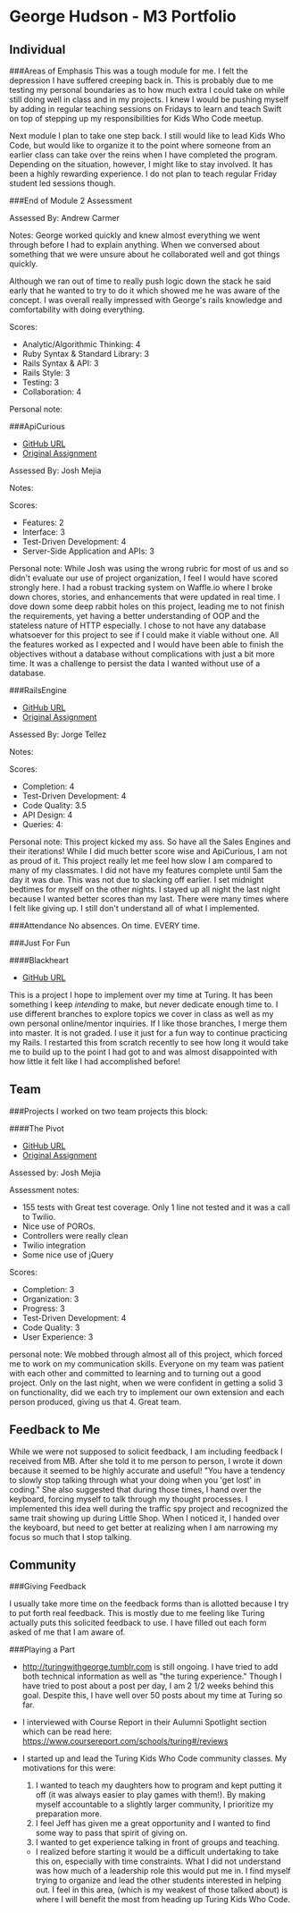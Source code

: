 George Hudson - M3 Portfolio
============================


Individual
----------------------------
###Areas of Emphasis
This was a tough module for me. I felt the depression I have suffered creeping
back in. This is probably due to me testing my personal boundaries as to how much
extra I could take on while still doing well in class and in my projects. I knew I
would be pushing myself by adding in regular teaching sessions on Fridays to learn
and teach Swift on top of stepping up my responsibilities for Kids Who Code meetup.

Next module I plan to take one step back. I still would like to lead Kids Who
Code, but would like to organize it to the point where someone from an earlier class
can take over the reins when I have completed the program. Depending on the situation,
however, I might like to stay involved. It has been a highly rewarding experience.
I do not plan to teach regular Friday student led sessions though.


###End of Module 2 Assessment

Assessed By: Andrew Carmer

Notes: George worked quickly and knew almost everything we went through before I
  had to   explain anything. When we conversed about something that we were unsure about he collaborated well and got things quickly.

  Although we ran out of time to really push logic down the stack he said early that he wanted to try to do it which showed me he was aware of the concept. I was overall really impressed with George's rails knowledge and comfortability with doing everything.

Scores:
* Analytic/Algorithmic Thinking: 4
* Ruby Syntax & Standard Library: 3
* Rails Syntax & API: 3
* Rails Style: 3
* Testing: 3
* Collaboration: 4

Personal note:

###ApiCurious
* [GitHub URL](https://github.com/Egogre/LitHub)
* [Original Assignment](http://tutorials.jumpstartlab.com/projects/traffic_spy.html)

Assessed By: Josh Mejia

Notes:

Scores:
* Features: 2
* Interface: 3
* Test-Driven Development: 4
* Server-Side Application and APIs: 3

Personal note: While Josh was using the wrong rubric for most of us and so didn't
evaluate our use of project organization, I feel I would have scored strongly here.
I had a robust tracking system on Waffle.io where I broke down chores, stories,
and enhancements that were updated in real time. I dove down some deep rabbit holes
on this project, leading me to not finish the requirements, yet having a better
understanding of OOP and the stateless nature of HTTP especially. I chose to not
have any database whatsoever for this project to see if I could make it viable
without one. All the features worked as I expected and I would have been able to
finish the objectives without a database without complications with just a bit more
time. It was a challenge to persist the data I wanted without use of a database.

###RailsEngine
* [GitHub URL](https://github.com/Egogre/rails_engine)
* [Original Assignment](https://github.com/turingschool/ruby-submissions/blob/master/1507/11-rails_engine.markdown)

Assessed By: Jorge Tellez

Notes:

Scores:
* Completion: 4
* Test-Driven Development: 4
* Code Quality: 3.5
* API Design: 4
* Queries: 4:

Personal note: This project kicked my ass. So have all the Sales Engines and their
iterations! While I did much better score wise and ApiCurious, I am not as proud of
it. This project really let me feel how slow I am compared to many of my classmates.
I did not have my features complete until 5am the day it was due. This was not due
to slacking off earlier. I set midnight bedtimes for myself on the other nights. I
stayed up all night the last night because I wanted better scores than my last.
There were many times where I felt like giving up. I still don't understand all
of what I implemented.

###Attendance
No absences. On time. EVERY time. 

###Just For Fun

####Blackheart
* [GitHub URL](https://github.com/Egogre/blackheart)

This is a project I hope to implement over my time at Turing. It has been something I keep *intending* to make, but never dedicate enough time to. I use different branches to explore topics we cover in class as well as my own personal online/mentor inquiries. If I like those branches, I merge them into master. It is not graded. I use it just for a fun way to continue practicing my Rails. I restarted this from scratch recently
to see how long it would take me to build up to the point I had got to and was almost
disappointed with how little it felt like I had accomplished before!


Team
--------------------------------------
###Projects
I worked on two team projects this block:

####The Pivot
* [GitHub URL](https://github.com/ChrisCenatie/the_pivot)
* [Original Assignment](http://tutorials.jumpstartlab.com/projects/traffic_spy.html)

Assessed by: Josh Mejia

Assessment notes:

* 155 tests with Great test coverage. Only 1 line not tested and it was a call to Twilio.
* Nice use of POROs.
* Controllers were really clean
* Twilio integration
* Some nice use of jQuery

Scores:

* Completion: 3
* Organization: 3
* Progress: 3
* Test-Driven Development: 4
* Code Quality: 3
* User Experience: 3

personal note: We mobbed through almost all of this project, which forced me to
  work on my communication skills. Everyone on my team was patient with each other
  and committed to learning and to turning out a good project. Only on the last
  night, when we were confident in getting a solid 3 on functionality, did we each
  try to implement our own extension and each person produced, giving us that 4.
  Great team.  


Feedback to Me
--------------------------------------

While we were not supposed to solicit feedback, I am including feedback I
received from MB. After she told it to me person to person, I wrote it down
because it seemed to be highly accurate and useful!
"You have a tendency to slowly stop talking through what your doing when you
'get lost' in coding." She also suggested that during those times, I hand over the keyboard, forcing myself to talk through my thought processes. I implemented this
idea well during the traffic spy project and recognized the same trait showing up
during Little Shop. When I noticed it, I handed over the keyboard, but need to
get better at realizing when I am narrowing my focus so much that I stop talking.


Community
-------------------------------------

###Giving Feedback

I usually take more time on the feedback forms than is allotted because I try to put
forth real feedback. This is mostly due to me feeling like Turing actually puts
this solicited feedback to use. I have filled out each form asked of me that I am
aware of.  

###Playing a Part

* http://turingwithgeorge.tumblr.com is still ongoing. I have tried to add both
  technical information as well as "the turing experience." Though I have tried
  to post about a post per day, I am 2 1/2 weeks behind this goal. Despite this,
  I have well over 50 posts about my time at Turing so far.
* I interviewed with Course Report in their Aulumni Spotlight section which can
  be read here: https://www.coursereport.com/schools/turing#/reviews
* I started up and lead the Turing Kids Who Code community classes. My motivations
  for this were:
    1) I wanted to teach my daughters how to program and kept putting it off (it
      was always easier to play games with them!). By making myself accountable
      to a slightly larger community, I prioritize my preparation more.
    2) I feel Jeff has given me a great opportunity and I wanted to find some way
      to pass that spirit of giving on.
    3) I wanted to get experience talking in front of groups and teaching.

    * I realized before starting it would be a difficult undertaking to take this
      on, especially with time constraints. What I did not understand was how much
      of a leadership role this would put me in. I find myself trying to organize
      and lead the other students interested in helping out. I feel in this area,
      (which is my weakest of those talked about) is where I will benefit the
      most from heading up Turing Kids Who Code.
